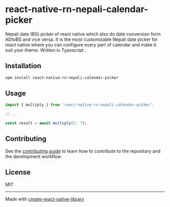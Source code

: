 # react-native-rn-nepali-calendar-picker

Nepali date (BS) picker of react native which also do date conversion form ADtoBS and vice versa. It is the most customizable Nepali date picker for react native where you can configure every part of calendar and make it suit your theme. Written in Typescript . 

## Installation

```sh
npm install react-native-rn-nepali-calendar-picker
```

## Usage


```js
import { multiply } from 'react-native-rn-nepali-calendar-picker';

// ...

const result = await multiply(3, 7);
```


## Contributing

See the [contributing guide](CONTRIBUTING.md) to learn how to contribute to the repository and the development workflow.

## License

MIT

---

Made with [create-react-native-library](https://github.com/callstack/react-native-builder-bob)
